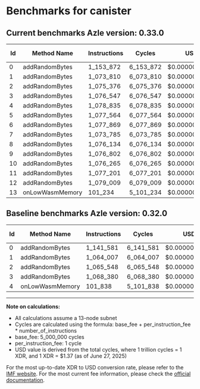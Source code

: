 # Benchmarks for canister

## Current benchmarks Azle version: 0.33.0
| Id | Method Name | Instructions | Cycles | USD | USD/Million Calls | Change |
|-----------|-------------|------------|--------|-----|--------------|-------|
| 0 | addRandomBytes | 1_153_872 | 6_153_872 | $0.0000084308 | $8.43 | <font color="red">+12_291</font> |
| 1 | addRandomBytes | 1_073_810 | 6_073_810 | $0.0000083211 | $8.32 | <font color="red">+9_803</font> |
| 2 | addRandomBytes | 1_075_376 | 6_075_376 | $0.0000083233 | $8.32 | <font color="red">+9_828</font> |
| 3 | addRandomBytes | 1_076_547 | 6_076_547 | $0.0000083249 | $8.32 | <font color="red">+8_167</font> |
| 4 | addRandomBytes | 1_078_835 | 6_078_835 | $0.0000083280 | $8.32 | <font color="red">+976_997</font> |
| 5 | addRandomBytes | 1_077_564 | 6_077_564 | $0.0000083263 | $8.32 |  |
| 6 | addRandomBytes | 1_077_869 | 6_077_869 | $0.0000083267 | $8.32 |  |
| 7 | addRandomBytes | 1_073_785 | 6_073_785 | $0.0000083211 | $8.32 |  |
| 8 | addRandomBytes | 1_076_134 | 6_076_134 | $0.0000083243 | $8.32 |  |
| 9 | addRandomBytes | 1_076_802 | 6_076_802 | $0.0000083252 | $8.32 |  |
| 10 | addRandomBytes | 1_076_265 | 6_076_265 | $0.0000083245 | $8.32 |  |
| 11 | addRandomBytes | 1_077_201 | 6_077_201 | $0.0000083258 | $8.32 |  |
| 12 | addRandomBytes | 1_079_009 | 6_079_009 | $0.0000083282 | $8.32 |  |
| 13 | onLowWasmMemory | 101_234 | 5_101_234 | $0.0000069887 | $6.98 |  |

## Baseline benchmarks Azle version: 0.32.0
| Id | Method Name | Instructions | Cycles | USD | USD/Million Calls |
|-----------|-------------|------------|--------|-----|--------------|
| 0 | addRandomBytes | 1_141_581 | 6_141_581 | $0.0000084140 | $8.41 |
| 1 | addRandomBytes | 1_064_007 | 6_064_007 | $0.0000083077 | $8.30 |
| 2 | addRandomBytes | 1_065_548 | 6_065_548 | $0.0000083098 | $8.30 |
| 3 | addRandomBytes | 1_068_380 | 6_068_380 | $0.0000083137 | $8.31 |
| 4 | onLowWasmMemory | 101_838 | 5_101_838 | $0.0000069895 | $6.98 |



---

**Note on calculations:**
- All calculations assume a 13-node subnet
- Cycles are calculated using the formula: base_fee + per_instruction_fee \* number_of_instructions
- base_fee: 5_000_000 cycles
- per_instruction_fee: 1 cycle
- USD value is derived from the total cycles, where 1 trillion cycles = 1 XDR, and 1 XDR = $1.37 (as of June 27, 2025)

For the most up-to-date XDR to USD conversion rate, please refer to the [IMF website](https://www.imf.org/external/np/fin/data/rms_sdrv.aspx).
For the most current fee information, please check the [official documentation](https://internetcomputer.org/docs/references/cycles-cost-formulas).